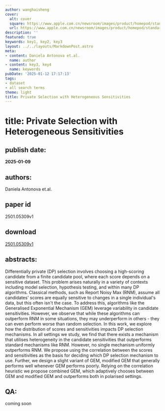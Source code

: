 ```yaml
---
author: wanghaisheng
cover:
  alt: cover
  square: https://www.apple.com.cn/newsroom/images/product/homepod/standard/Apple-HomePod-hero-230118_big.jpg.large_2x.jpg
  url: https://www.apple.com.cn/newsroom/images/product/homepod/standard/Apple-HomePod-hero-230118_big.jpg.large_2x.jpg
description: ''
featured: true
keywords: key1, key2, key3
layout: ../../layouts/MarkdownPost.astro
meta:
- content: Daniela Antonova et.al.
  name: author
- content: key3, key4
  name: keywords
pubDate: '2025-01-12 17:17:13'
tags:
- dataset
- all search terms
theme: light
title: Private Selection with Heterogeneous Sensitivities
---
```


# title: Private Selection with Heterogeneous Sensitivities 
## publish date: 
**2025-01-09** 
## authors: 
  Daniela Antonova et.al. 
## paper id
2501.05309v1
## download
[2501.05309v1](http://arxiv.org/abs/2501.05309v1)
## abstracts:
Differentially private (DP) selection involves choosing a high-scoring candidate from a finite candidate pool, where each score depends on a sensitive dataset. This problem arises naturally in a variety of contexts including model selection, hypothesis testing, and within many DP algorithms. Classical methods, such as Report Noisy Max (RNM), assume all candidates' scores are equally sensitive to changes in a single individual's data, but this often isn't the case. To address this, algorithms like the Generalised Exponential Mechanism (GEM) leverage variability in candidate sensitivities. However, we observe that while these algorithms can outperform RNM in some situations, they may underperform in others - they can even perform worse than random selection. In this work, we explore how the distribution of scores and sensitivities impacts DP selection mechanisms. In all settings we study, we find that there exists a mechanism that utilises heterogeneity in the candidate sensitivities that outperforms standard mechanisms like RNM. However, no single mechanism uniformly outperforms RNM. We propose using the correlation between the scores and sensitivities as the basis for deciding which DP selection mechanism to use. Further, we design a slight variant of GEM, modified GEM that generally performs well whenever GEM performs poorly. Relying on the correlation heuristic we propose combined GEM, which adaptively chooses between GEM and modified GEM and outperforms both in polarised settings.
## QA:
coming soon
